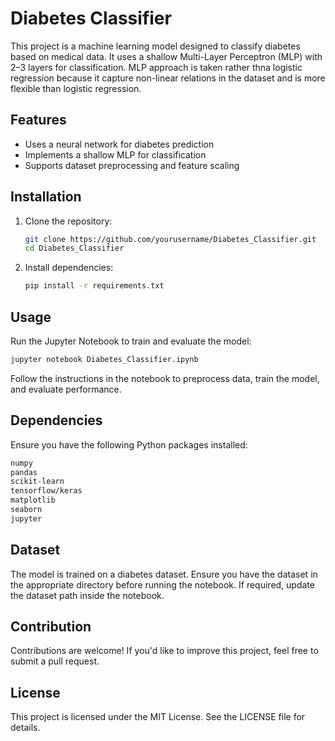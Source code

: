 # Diabetes Classifier

This project is a machine learning model designed to classify diabetes based on medical data. It uses a shallow Multi-Layer Perceptron (MLP) with 2–3 layers for classification. MLP approach is taken rather thna logistic regression because it capture non-linear relations in the dataset and is more flexible than logistic regression.

## Features
- Uses a neural network for diabetes prediction
- Implements a shallow MLP for classification
- Supports dataset preprocessing and feature scaling

## Installation

1. Clone the repository:
   ```sh
   git clone https://github.com/yourusername/Diabetes_Classifier.git
   cd Diabetes_Classifier
   ```
2. Install dependencies:
   ```sh
   pip install -r requirements.txt
   ```

## Usage

Run the Jupyter Notebook to train and evaluate the model:

```sh
jupyter notebook Diabetes_Classifier.ipynb
```

Follow the instructions in the notebook to preprocess data, train the model, and evaluate performance.

## Dependencies
Ensure you have the following Python packages installed:
```sh
numpy
pandas
scikit-learn
tensorflow/keras
matplotlib
seaborn
jupyter
```

## Dataset
The model is trained on a diabetes dataset. Ensure you have the dataset in the appropriate directory before running the notebook. If required, update the dataset path inside the notebook.

## Contribution
Contributions are welcome! If you'd like to improve this project, feel free to submit a pull request.

## License
This project is licensed under the MIT License. See the LICENSE file for details.

